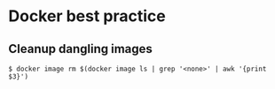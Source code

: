 # Docker best practice
## Cleanup dangling images
```
$ docker image rm $(docker image ls | grep '<none>' | awk '{print $3}')
```
